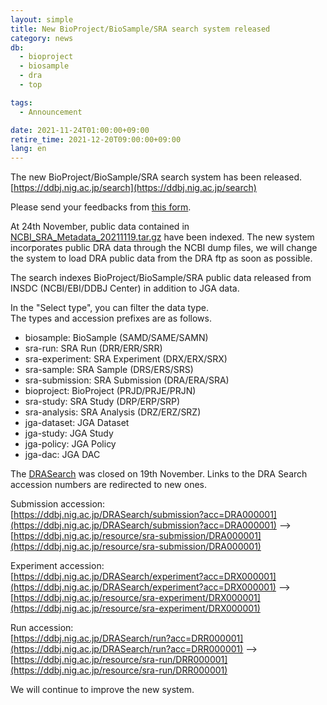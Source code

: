 ```yaml
---
layout: simple
title: New BioProject/BioSample/SRA search system released
category: news
db:
  - bioproject
  - biosample
  - dra
  - top

tags:
  - Announcement

date: 2021-11-24T01:00:00+09:00
retire_time: 2021-12-20T09:00:00+09:00
lang: en
---
```


The new BioProject/BioSample/SRA search system has been released.   
[https://ddbj.nig.ac.jp/search](https://ddbj.nig.ac.jp/search)   

Please send your feedbacks from [this form](https://docs.google.com/forms/d/1VB6IIWbmiw3-wwLSliGWjKddd7FtbHAnFBiVt2-DDe0/edit).

At 24th November, public data contained in [NCBI_SRA_Metadata_20211119.tar.gz](https://ftp.ncbi.nlm.nih.gov/sra/reports/Metadata/) have been indexed.
The new system incorporates public DRA data through the NCBI dump files, we will change the system to load DRA public data from the DRA ftp as soon as possible.

The search indexes BioProject/BioSample/SRA public data released from INSDC (NCBI/EBI/DDBJ Center) in addition to JGA data.

In the "Select type", you can filter the data type.   
The types and accession prefixes are as follows.   

* biosample: BioSample (SAMD/SAME/SAMN)
* sra-run: SRA Run (DRR/ERR/SRR)
* sra-experiment: SRA Experiment (DRX/ERX/SRX)
* sra-sample: SRA Sample (DRS/ERS/SRS)
* sra-submission: SRA Submission (DRA/ERA/SRA)
* bioproject: BioProject (PRJD/PRJE/PRJN)
* sra-study: SRA Study (DRP/ERP/SRP)
* sra-analysis: SRA Analysis (DRZ/ERZ/SRZ)
* jga-dataset: JGA Dataset
* jga-study: JGA Study
* jga-policy: JGA Policy
* jga-dac: JGA DAC

The [DRASearch](https://ddbj.nig.ac.jp/DRASearch/) was closed on 19th November.
Links to the DRA Search accession numbers are redirected to new ones.

Submission accession:    
[https://ddbj.nig.ac.jp/DRASearch/submission?acc=DRA000001](https://ddbj.nig.ac.jp/DRASearch/submission?acc=DRA000001)
-->
[https://ddbj.nig.ac.jp/resource/sra-submission/DRA000001](https://ddbj.nig.ac.jp/resource/sra-submission/DRA000001)

Experiment accession:    
[https://ddbj.nig.ac.jp/DRASearch/experiment?acc=DRX000001](https://ddbj.nig.ac.jp/DRASearch/experiment?acc=DRX000001)
-->
[https://ddbj.nig.ac.jp/resource/sra-experiment/DRX000001](https://ddbj.nig.ac.jp/resource/sra-experiment/DRX000001)

Run accession:    
[https://ddbj.nig.ac.jp/DRASearch/run?acc=DRR000001](https://ddbj.nig.ac.jp/DRASearch/run?acc=DRR000001)
-->
[https://ddbj.nig.ac.jp/resource/sra-run/DRR000001](https://ddbj.nig.ac.jp/resource/sra-run/DRR000001)

We will continue to improve the new system.




